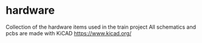 # hardware
Collection of the hardware items used in the train project
All schematics and pcbs are made with KiCAD https://www.kicad.org/ 
